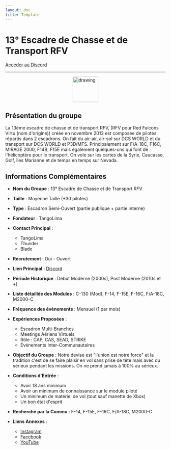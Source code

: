 ```yaml
---
layout: doc
title: Template
---
```


# 13° Escadre de Chasse et de Transport RFV

[Accéder au Discord](https://discord.gg/w35BaYfe)

---
<img src="/commus_img/ectrfv.webp" alt="drawing" width="80" style="display: block; margin-left: auto; margin-right: auto;"/>

## Présentation du groupe

La 13ème escadre de chasse et de transport RFV, (RFV pour Red Falcons Virtu (nom d'origine)) créée en novembre 2013 est composée de pilotes répartis dans 2 escadrons. On fait du air-air, air-sol sur DCS WORLD et du transport sur DCS WORLD et P3D/MFS. Principalement sur F/A-18C, F16C, MIRAGE 2000, F14B, F15E mais également quelques-uns qui font de l'hélicoptère pour le transport. On vole sur les cartes de la Syrie, Caucasse, Golf, îles Marianne et de temps en temps sur Nevada.

## Informations Complémentaires

- **Nom du Groupe** : 13° Escadre de Chasse et de Transport RFV
- **Taille** : Moyenne Taille (+30 pilotes)
- **Type** : Escadron Semi-Ouvert (partie publique + partie interne)
- **Fondateur** : TangoLima
- **Contact Principal** : 
  - TangoLima
  - Thunder
  - Blade
- **Recrutement** : Oui - Ouvert
- **Lien Principal** : [Discord](https://discord.gg/w35BaYfe)
- **Période Historique** : Début Moderne (2000s), Post Moderne (2010s et +)
- **Liste détaillée des Modules** : C-130 (Mod), F-14, F-15E, F-16C, F/A-18C, M2000-C
- **Fréquence des évènements** : Mensuel (1 par mois)
- **Expériences Proposées** :
  - Escadron Multi-Branches
  - Meetings Aériens Virtuels
  - Rôle : CAP, CAS, SEAD, STRIKE
  - Événements Inter-Communautaires

- **Objectif du Groupe** : Notre devise est "l'union est notre force" et la tradition c'est de se faire plaisir en vol sans prise de tête mais avec du sérieux pendant les missions. On ne prend jamais à 100% au sérieux.

- **Conditions d'Entrée** :
  - Avoir 18 ans minimum
  - Avoir un minimum de connaissance sur le module piloté
  - Un minimum de matériel de vol (tout sauf manette de Xbox)
  - Un bon état d'esprit

- **Recherché par la Commu** : F-14, F-15E, F-16C, F/A-18C, M2000-C

- **Liens Annexes** :
  - [Instagram](https://instagram.com/13eme_escadre_de_c.t_rfv?igshid=NGExMmI2YTkyZg==)
  - [Facebook](https://www.facebook.com/E.CT.RFV/)
  - [YouTube](https://youtube.com/@E-CT_RFV)

